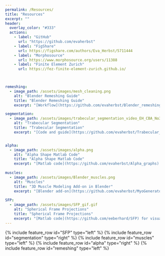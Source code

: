 ```yaml
---
permalink: /Resources/
title: "Resources"
excerpt: ""
header:
  overlay_color: "#333"
  actions:
    - label: "GitHub"
      url: "https://github.com/evaherbst"
    - label: "FigShare"
      url: https://figshare.com/authors/Eva_Herbst/5711444
    - label: "Morphosource"
      url: https://www.morphosource.org/users/11388
    - label: "Finite Element Zurich"
      url: https://fez-finite-element-zurich.github.io/
      


remeshing:
  - image_path: /assets/images/mesh_cleaning.png
    alt: "Blender Remeshing Guide"
    title: "Blender Remeshing Guide"
    excerpt: "[Workflow](https://github.com/evaherbst/Blender_remeshing_guide) for preparing meshes for FEA, 3D printing, or other biomechanical experiments. [Video tutorial here.](https://www.youtube.com/watch?v=XzAUn76NLXM&t=49s&ab_channel=FunkyMUG)"

segmentation:
  - image_path: /assets/images/trabecular_segmentation_video_EH_CBA_No3_20W_cropped.gif
    alt: "Trabecular Segmentation"
    title: "Trabecular Segmentation"
    excerpt: "[Code and guide](https://github.com/evaherbst/Trabecular_Segmentation_Avizo) on how to segment cortical and trabecular bone, using Avizo. Featured on [official Avizo plugin website](https://www.thermofisher.com/software-em-3d-vis/xtra-library/xtras/trabecular-segmentation-workflow-for-murine-tibial-bone). Video tutorial [here].(https://youtu.be/cQ9sBu6SpJw)"


alpha:
  - image_path: /assets/images/alpha.png
    alt: "Alpha Shape Matlab Code"
    title: "Alpha Shape Matlab Code"
    excerpt: "[Matlab code](https://github.com/evaherbst/Alpha_graphs) for graphing and exporting alpha shapes from joint range of motion data, along with individual joint poses."
    
muscles:
  - image_path: /assets/images/Blender_muscles.png
    alt: "Muscles"
    title: "3D Muscle Modeling Add-on in Blender"
    excerpt: "[Blender add-on](https://github.com/evaherbst/MyoGenerator) for interactive 3D modeling of muscles"  
    
SFP:
  - image_path: /assets/images/SFP_gif.gif
    alt: "Spherical Frame Projections"
    title: "Spherical Frame Projections"
    excerpt: "[Matlab code](https://github.com/eeberhard/SFP) for visualizing joint range of motion, including interaction of degrees of freedom"
---
```

{% include feature_row id="SFP" type="left" %}
{% include feature_row id="segmentation" type="right" %}
{% include feature_row id="muscles" type="left" %}
{% include feature_row id="alpha" type="right" %}
{% include feature_row id="remeshing" type="left" %}



